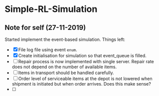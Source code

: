 # Simple-RL-Simulation

## Note for self (27-11-2019)

Started implement the event-based simulation. Things left:

- [x] File log file using event `enum`.
- [x] Create initialisation for simulation so that event_queue is filled.
- [ ] Repair process is now implemented with single server. Repair rate does not depend on the number of available items.
- [ ] Items in transport should be handled carefully.
- [ ] Order level of serviceable items at the depot is not lowered when shipment is initiated but when order arrives. Does this make sense?
- [ ] 